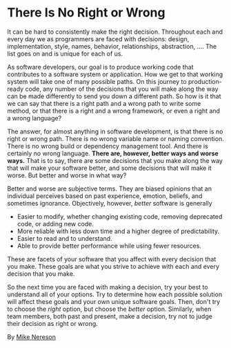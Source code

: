 # There Is No Right or Wrong

It can be hard to consistently make the right decision. Throughout each and every day we as programmers are faced with decisions: design, implementation, style, names, behavior, relationships, abstraction, .... The list goes on and is unique for each of us.

As software developers, our goal is to produce working code that contributes to a software system or application. How we get to that working system will take one of many possible paths. On this journey to production-ready code, any number of the decisions that you will make along the way can be made differently to send you down a different path. So how is it that we can say that there is a right path and a wrong path to write some method, or that there is a right and a wrong framework, or even a right and a wrong language?

The answer, for almost anything in software development, is that there is no right or wrong path. There is no wrong variable name or naming convention. There is no wrong build or dependency management tool. And there is certainly no wrong language. **There are, however, better ways and worse ways.** That is to say, there are some decisions that you make along the way that will make your software better, and some decisions that will make it worse. But better and worse in what way?

Better and worse are subjective terms. They are biased opinions that an individual perceives based on past experience, emotion, beliefs, and sometimes ignorance. Objectively, however, _better_ software is generally

* Easier to modify, whether changing existing code, removing deprecated code, or adding new code.
* More reliable with less down time and a higher degree of predictability.
* Easier to read and to understand.
* Able to provide better performance while using fewer resources.

These are facets of your software that you affect with every decision that you make. These goals are what you strive to achieve with each and every decision that you make.

So the next time you are faced with making a decision, try your best to understand all of your options. Try to determine how each possible solution will affect these goals and your own unique software goals. Then, don't try to choose the _right_ option, but choose the _better_ option. Similarly, when team members, both past and present, make a decision, try not to judge their decision as right or wrong.

By [Mike Nereson](http://programmer.97things.oreilly.com/wiki/index.php/Mike_Nereson)

